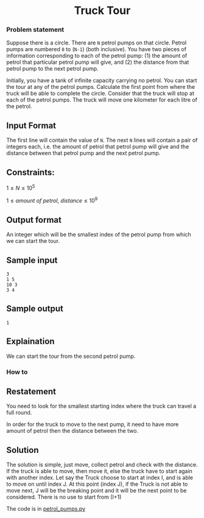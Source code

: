 <h1 align="center"> Truck Tour </h1>

### Problem statement

Suppose there is a circle. There are `N`  petrol pumps on that circle. Petrol pumps are numbered `0` to (`N-1`)  (both inclusive). You have two pieces of information corresponding to each of the petrol pump: (1) the amount of petrol that particular petrol pump will give, and (2) the distance from that petrol pump to the next petrol pump.

Initially, you have a tank of infinite capacity carrying no petrol. You can start the tour at any of the petrol pumps. Calculate the first point from where the truck will be able to complete the circle. Consider that the truck will stop at each of the petrol pumps. The truck will move one kilometer for each litre of the petrol.

## Input Format
The first line will contain the value of `N`.
The next `N`  lines will contain a pair of integers each, i.e. the amount of petrol that petrol pump will give and the distance between that petrol pump and the next petrol pump.

## Constraints:

$1 \le N \le 10^5$

$1 \le amount\ of\ petrol,\ distance \le 10^9$

## Output format
An integer which will be the smallest index of the petrol pump from which we can start the tour.

## Sample input
```
3
1 5
10 3
3 4
```

## Sample output

```
1
```

## Explaination
We can start the tour from the second petrol pump.


### How to

## Restatement
You need to look for the smallest starting index where the truck can travel a full round.

In order for the truck to move to the next pump, it need to have more amount of petrol then the distance between the two.

## Solution
The solution is simple, just move, collect petrol and check with the distance. If the truck is able to move, then move it, else the truck have to start again with another index.
Let say the Truck choose to start at index I, and is able to move on until index J. At this point (index J), if the Truck is not able to move next, J will be the breaking point and it will be the next point to be considered. There is no use to start from (I+1)

The code is in [petrol_pumps.py](petrol_pumps.py) 




